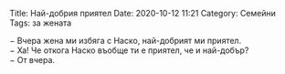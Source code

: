 Title: Най-добрия приятел
Date: 2020-10-12 11:21
Category: Семейни
Tags: за жената

&minus; Вчера жена ми избяга с Наско, най-добрият ми приятел.  
&minus; Ха! Че откога Наско въобще ти е приятел, че и най-добър?  
&minus; От вчера.  
